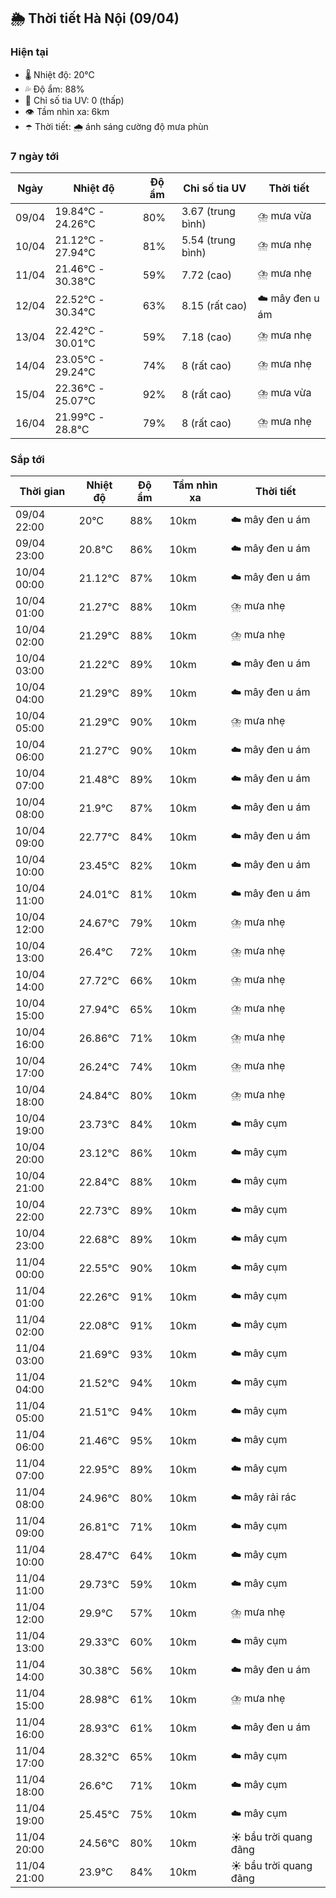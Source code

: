 ## 🌦️ Thời tiết Hà Nội (09/04)

### Hiện tại

- 🌡️ Nhiệt độ: 20℃
- 💦 Độ ẩm: 88%
- 🌟 Chỉ số tia UV: 0 (thấp)
- 👁️ Tầm nhìn xa: 6km
- ☂️ Thời tiết: 🌧️ ánh sáng cường độ mưa phùn

### 7 ngày tới

| Ngày | Nhiệt độ | Độ ẩm | Chỉ số tia UV | Thời tiết |
| --- | --- | --- | --- | --- |
| 09/04 | 19.84℃ - 24.26℃ | 80% | 3.67 (trung bình) | ⛈️ mưa vừa |
| 10/04 | 21.12℃ - 27.94℃ | 81% | 5.54 (trung bình) | ⛈️ mưa nhẹ |
| 11/04 | 21.46℃ - 30.38℃ | 59% | 7.72 (cao) | ⛈️ mưa nhẹ |
| 12/04 | 22.52℃ - 30.34℃ | 63% | 8.15 (rất cao) | ☁️ mây đen u ám |
| 13/04 | 22.42℃ - 30.01℃ | 59% | 7.18 (cao) | ⛈️ mưa nhẹ |
| 14/04 | 23.05℃ - 29.24℃ | 74% | 8 (rất cao) | ⛈️ mưa nhẹ |
| 15/04 | 22.36℃ - 25.07℃ | 92% | 8 (rất cao) | ⛈️ mưa vừa |
| 16/04 | 21.99℃ - 28.8℃ | 79% | 8 (rất cao) | ⛈️ mưa nhẹ |

### Sắp tới

| Thời gian | Nhiệt độ | Độ ẩm | Tầm nhìn xa | Thời tiết |
| --- | --- | --- | --- | --- |
| 09/04 22:00 | 20℃ | 88% | 10km | ☁️ mây đen u ám |
| 09/04 23:00 | 20.8℃ | 86% | 10km | ☁️ mây đen u ám |
| 10/04 00:00 | 21.12℃ | 87% | 10km | ☁️ mây đen u ám |
| 10/04 01:00 | 21.27℃ | 88% | 10km | ⛈️ mưa nhẹ |
| 10/04 02:00 | 21.29℃ | 88% | 10km | ⛈️ mưa nhẹ |
| 10/04 03:00 | 21.22℃ | 89% | 10km | ☁️ mây đen u ám |
| 10/04 04:00 | 21.29℃ | 89% | 10km | ☁️ mây đen u ám |
| 10/04 05:00 | 21.29℃ | 90% | 10km | ⛈️ mưa nhẹ |
| 10/04 06:00 | 21.27℃ | 90% | 10km | ☁️ mây đen u ám |
| 10/04 07:00 | 21.48℃ | 89% | 10km | ☁️ mây đen u ám |
| 10/04 08:00 | 21.9℃ | 87% | 10km | ☁️ mây đen u ám |
| 10/04 09:00 | 22.77℃ | 84% | 10km | ☁️ mây đen u ám |
| 10/04 10:00 | 23.45℃ | 82% | 10km | ☁️ mây đen u ám |
| 10/04 11:00 | 24.01℃ | 81% | 10km | ☁️ mây đen u ám |
| 10/04 12:00 | 24.67℃ | 79% | 10km | ⛈️ mưa nhẹ |
| 10/04 13:00 | 26.4℃ | 72% | 10km | ⛈️ mưa nhẹ |
| 10/04 14:00 | 27.72℃ | 66% | 10km | ⛈️ mưa nhẹ |
| 10/04 15:00 | 27.94℃ | 65% | 10km | ⛈️ mưa nhẹ |
| 10/04 16:00 | 26.86℃ | 71% | 10km | ⛈️ mưa nhẹ |
| 10/04 17:00 | 26.24℃ | 74% | 10km | ⛈️ mưa nhẹ |
| 10/04 18:00 | 24.84℃ | 80% | 10km | ⛈️ mưa nhẹ |
| 10/04 19:00 | 23.73℃ | 84% | 10km | ☁️ mây cụm |
| 10/04 20:00 | 23.12℃ | 86% | 10km | ☁️ mây cụm |
| 10/04 21:00 | 22.84℃ | 88% | 10km | ☁️ mây cụm |
| 10/04 22:00 | 22.73℃ | 89% | 10km | ☁️ mây cụm |
| 10/04 23:00 | 22.68℃ | 89% | 10km | ☁️ mây cụm |
| 11/04 00:00 | 22.55℃ | 90% | 10km | ☁️ mây cụm |
| 11/04 01:00 | 22.26℃ | 91% | 10km | ☁️ mây cụm |
| 11/04 02:00 | 22.08℃ | 91% | 10km | ☁️ mây cụm |
| 11/04 03:00 | 21.69℃ | 93% | 10km | ☁️ mây cụm |
| 11/04 04:00 | 21.52℃ | 94% | 10km | ☁️ mây cụm |
| 11/04 05:00 | 21.51℃ | 94% | 10km | ☁️ mây cụm |
| 11/04 06:00 | 21.46℃ | 95% | 10km | ☁️ mây cụm |
| 11/04 07:00 | 22.95℃ | 89% | 10km | ☁️ mây cụm |
| 11/04 08:00 | 24.96℃ | 80% | 10km | ☁️ mây rải rác |
| 11/04 09:00 | 26.81℃ | 71% | 10km | ☁️ mây cụm |
| 11/04 10:00 | 28.47℃ | 64% | 10km | ☁️ mây cụm |
| 11/04 11:00 | 29.73℃ | 59% | 10km | ☁️ mây cụm |
| 11/04 12:00 | 29.9℃ | 57% | 10km | ⛈️ mưa nhẹ |
| 11/04 13:00 | 29.33℃ | 60% | 10km | ☁️ mây cụm |
| 11/04 14:00 | 30.38℃ | 56% | 10km | ☁️ mây đen u ám |
| 11/04 15:00 | 28.98℃ | 61% | 10km | ⛈️ mưa nhẹ |
| 11/04 16:00 | 28.93℃ | 61% | 10km | ☁️ mây đen u ám |
| 11/04 17:00 | 28.32℃ | 65% | 10km | ☁️ mây cụm |
| 11/04 18:00 | 26.6℃ | 71% | 10km | ☁️ mây cụm |
| 11/04 19:00 | 25.45℃ | 75% | 10km | ☁️ mây cụm |
| 11/04 20:00 | 24.56℃ | 80% | 10km | ☀️ bầu trời quang đãng |
| 11/04 21:00 | 23.9℃ | 84% | 10km | ☀️ bầu trời quang đãng |
